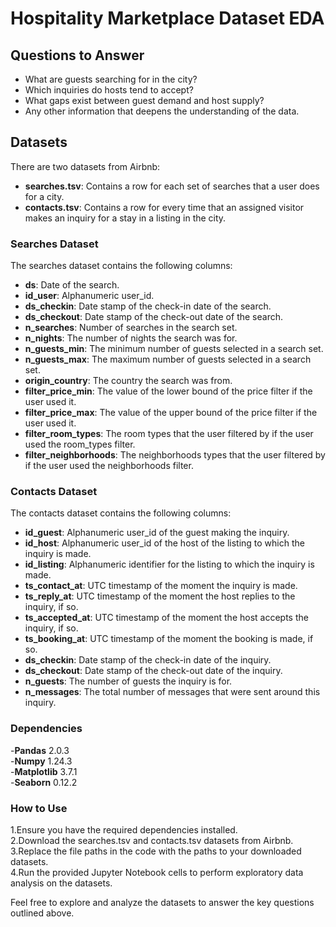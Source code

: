 # Hospitality Marketplace Dataset EDA

## Questions to Answer
- What are guests searching for in the city?
- Which inquiries do hosts tend to accept?
- What gaps exist between guest demand and host supply?
- Any other information that deepens the understanding of the data.

## Datasets
There are two datasets from Airbnb:
- **searches.tsv**: Contains a row for each set of searches that a user does for a city.
- **contacts.tsv**: Contains a row for every time that an assigned visitor makes an inquiry for a stay in a listing in the city.

### Searches Dataset
The searches dataset contains the following columns:
- **ds**: Date of the search.
- **id_user**: Alphanumeric user_id.
- **ds_checkin**: Date stamp of the check-in date of the search.
- **ds_checkout**: Date stamp of the check-out date of the search.
- **n_searches**: Number of searches in the search set.
- **n_nights**: The number of nights the search was for.
- **n_guests_min**: The minimum number of guests selected in a search set.
- **n_guests_max**: The maximum number of guests selected in a search set.
- **origin_country**: The country the search was from.
- **filter_price_min**: The value of the lower bound of the price filter if the user used it.
- **filter_price_max**: The value of the upper bound of the price filter if the user used it.
- **filter_room_types**: The room types that the user filtered by if the user used the room_types filter.
- **filter_neighborhoods**: The neighborhoods types that the user filtered by if the user used the neighborhoods filter.

### Contacts Dataset
The contacts dataset contains the following columns:
- **id_guest**: Alphanumeric user_id of the guest making the inquiry.
- **id_host**: Alphanumeric user_id of the host of the listing to which the inquiry is made.
- **id_listing**: Alphanumeric identifier for the listing to which the inquiry is made.
- **ts_contact_at**: UTC timestamp of the moment the inquiry is made.
- **ts_reply_at**: UTC timestamp of the moment the host replies to the inquiry, if so.
- **ts_accepted_at**: UTC timestamp of the moment the host accepts the inquiry, if so.
- **ts_booking_at**: UTC timestamp of the moment the booking is made, if so.
- **ds_checkin**: Date stamp of the check-in date of the inquiry.
- **ds_checkout**: Date stamp of the check-out date of the inquiry.
- **n_guests**: The number of guests the inquiry is for.
- **n_messages**: The total number of messages that were sent around this inquiry.

### Dependencies
-**Pandas** 2.0.3<br>
-**Numpy** 1.24.3<br>
-**Matplotlib** 3.7.1<br>
-**Seaborn** 0.12.2<br>

### How to Use
1.Ensure you have the required dependencies installed.<br>
2.Download the searches.tsv and contacts.tsv datasets from Airbnb.<br>
3.Replace the file paths in the code with the paths to your downloaded datasets.<br>
4.Run the provided Jupyter Notebook cells to perform exploratory data analysis on the datasets.<be>

Feel free to explore and analyze the datasets to answer the key questions outlined above.
